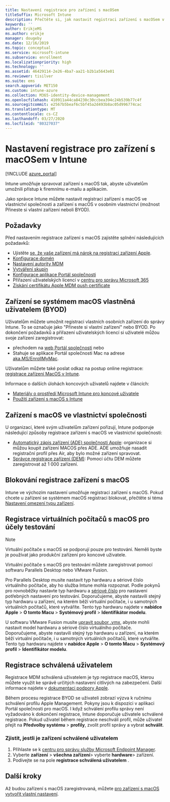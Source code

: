 ```yaml
---
title: Nastavení registrace pro zařízení s macOSem
titleSuffix: Microsoft Intune
description: Přečtěte si, jak nastavit registraci zařízení s macOSem v Intune.
keywords: ''
author: ErikjeMS
ms.author: erikje
manager: dougeby
ms.date: 12/16/2019
ms.topic: conceptual
ms.service: microsoft-intune
ms.subservice: enrollment
ms.localizationpriority: high
ms.technology: ''
ms.assetid: 46429114-2e26-4ba7-aa21-b2b1a5643e01
ms.reviewer: tisilver
ms.suite: ems
search.appverid: MET150
ms.custom: intune-azure
ms.collection: M365-identity-device-management
ms.openlocfilehash: 410911a44ca84230c30ccbea394c24b539b77c4f
ms.sourcegitcommit: e2567b5beaf6c5bf45a2d493b8ac05d996774cac
ms.translationtype: MT
ms.contentlocale: cs-CZ
ms.lasthandoff: 03/27/2020
ms.locfileid: "80327037"
---
```

# <a name="set-up-enrollment-for-macos-devices-in-intune"></a>Nastavení registrace pro zařízení s macOSem v Intune

[!INCLUDE [azure_portal](../includes/azure_portal.md)]

Intune umožňuje spravovat zařízení s macOS tak, abyste uživatelům umožnili přístup k firemnímu e-mailu a aplikacím.

Jako správce Intune můžete nastavit registraci zařízení s macOS ve vlastnictví společnosti a zařízení s macOS v osobním vlastnictví (možnost Přineste si vlastní zařízení neboli BYOD). 

## <a name="prerequisites"></a>Požadavky

Před nastavením registrace zařízení s macOS zajistěte splnění následujících požadavků:

- Ujistěte [se, že vaše zařízení má nárok na registraci zařízení Apple](https://support.apple.com/en-us/HT204142#eligibility).
- [Konfigurace domén](../fundamentals/custom-domain-name-configure.md)
- [Nastavení autority MDM](../fundamentals/mdm-authority-set.md)
- [Vytváření skupin](../fundamentals/groups-add.md)
- [Konfigurace aplikace Portál společnosti](../apps/company-portal-app.md)
- Přiřazení uživatelských licencí v [centru pro správu Microsoft 365](https://go.microsoft.com/fwlink/p/?LinkId=698854)
- [Získání certifikátu Apple MDM push certificate](../enrollment/apple-mdm-push-certificate-get.md)

## <a name="user-owned-macos-devices-byod"></a>Zařízení se systémem macOS vlastněná uživatelem (BYOD)

Uživatelům můžete umožnit registraci vlastních osobních zařízení do správy Intune. To se označuje jako "Přineste si vlastní zařízení" nebo BYOD. Po dokončení požadavků a přiřazení uživatelských licencí si uživatelé můžou svoje zařízení zaregistrovat:
- přechodem na [web Portál společnosti](https://portal.manage.microsoft.com) nebo
- Stahuje se aplikace Portál společnosti Mac na adrese [aka.MS/EnrollMyMac](https://aka.ms/EnrollMyMac).

Uživatelům můžete také poslat odkaz na postup online registrace: [registrace zařízení MacOS v Intune](https://docs.microsoft.com/mem/intune/user-help/enroll-your-device-in-intune-macos-cp).

Informace o dalších úlohách koncových uživatelů najdete v článcích:

- [Materiály o prostředí Microsoft Intune pro koncové uživatele](../fundamentals/end-user-educate.md)
- [Použití zařízení s macOS s Intune](../user-help/enroll-your-device-in-intune-macos-cp.md)

## <a name="company-owned-macos-devices"></a>Zařízení s macOS ve vlastnictví společnosti
U organizací, které svým uživatelům zařízení pořizují, Intune podporuje následující způsoby registrace zařízení s macOS ve vlastnictví společnosti:
- [Automatický zápis zařízení (ADE) společnosti Apple](device-enrollment-program-enroll-macos.md): organizace si můžou koupit zařízení MACOS přes ADE. ADE umožňuje nasadit registrační profil přes Air, aby bylo možné zařízení spravovat.
- [Správce registrace zařízení (DEM)](device-enrollment-manager-enroll.md): Pomocí účtu DEM můžete zaregistrovat až 1 000 zařízení.

## <a name="block-macos-enrollment"></a>Blokování registrace zařízení s macOS
Intune ve výchozím nastavení umožňuje registraci zařízení s macOS. Pokud chcete u zařízení se systémem macOS registraci blokovat, přečtěte si téma [Nastavení omezení typu zařízení](enrollment-restrictions-set.md).

## <a name="enroll-virtual-macos-machines-for-testing"></a>Registrace virtuálních počítačů s macOS pro účely testování

> [!NOTE]
> Virtuální počítače s macOS se podporují pouze pro testování. Neměli byste je používat jako produkční zařízení pro koncové uživatele. 

Virtuální počítače s macOS pro testování můžete zaregistrovat pomocí softwaru Parallels Desktop nebo VMware Fusion. 

Pro Parallels Desktop musíte nastavit typ hardwaru a sériové číslo virtuálního počítače, aby ho služba Intune mohla rozpoznat. Podle pokynů pro rovnoběžky nastavte typ hardwaru a [sériové číslo](http://kb.parallels.com/123455) pro nastavení potřebných nastavení pro testování. Doporučujeme, abyste nastavili stejný typ hardwaru u zařízení, na kterém běží virtuální počítače, i u samotných virtuálních počítačů, které vytváříte. Tento typ hardwaru najdete v **nabídce Apple** > **O tomto Macu** > **Systémový profil** > **Identifikátor modelu**. 

U softwaru VMware Fusion musíte [upravit soubor .vmx](https://kb.vmware.com/s/article/1014782), abyste mohli nastavit model hardwaru a sériové číslo virtuálního počítače. Doporučujeme, abyste nastavili stejný typ hardwaru u zařízení, na kterém běží virtuální počítače, i u samotných virtuálních počítačů, které vytváříte. Tento typ hardwaru najdete v **nabídce Apple** > **O tomto Macu** > **Systémový profil** > **Identifikátor modelu**. 

## <a name="user-approved-enrollment"></a>Registrace schválená uživatelem
Registrace MDM schválená uživatelem je typ registrace macOS, kterou můžete využít ke správě určitých nastavení citlivých na zabezpečení. Další informace najdete v [dokumentaci podpory Apple](https://support.apple.com/HT208019).  
 
Během procesu registrace BYOD se uživateli zobrazí výzva k ručnímu schválení profilu Apple Management. Pokyny jsou k dispozici v aplikaci Portál společnosti pro macOS. I když schválení profilu správy není vyžadováno k dokončení registrace, Intune doporučuje uživatele schválené registrace. Pokud uživatel během registrace neschválí profil, může uživatel přejít na **Předvolby systému** > **profily**, zvolit profil správy a vybrat **schválit**.    

### <a name="find-out-if-a-device-is-user-approved"></a>Zjistit, jestli je zařízení schválené uživatelem
1. Přihlaste se k [centru pro správu služby Microsoft Endpoint Manager](https://go.microsoft.com/fwlink/?linkid=2109431).
2. Vyberte **zařízení** > **všechna zařízení**> vyberte **hardware**> zařízení.
3. Podívejte se na pole **registrace schválená uživatelem** .


## <a name="next-steps"></a>Další kroky

Až budou zařízení s macOS zaregistrovaná, můžete [pro zařízení s macOS vytvořit vlastní nastavení](../configuration/custom-settings-macos.md).
